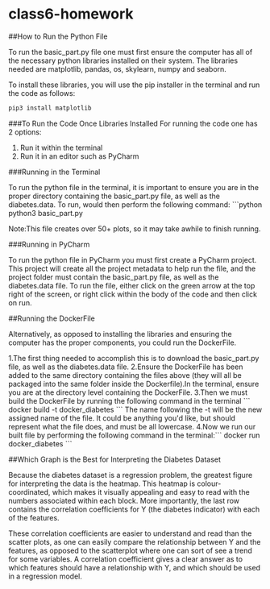 # class6-homework

##How to Run the Python File

<p>To run the basic_part.py file one must first ensure the computer has all of the necessary python libraries installed on their system. The libraries needed are matplotlib, pandas, os, skylearn, numpy and seaborn.<p>
<p>To install these libraries, you will use the pip installer in the terminal and run the code as follows:

```python
pip3 install matplotlib
```

###To Run the Code Once Libraries Installed
For running the code one has 2 options:
1. Run it within the terminal
2. Run it in an editor such as PyCharm

###Running in the Terminal
<p>To run the python file in the terminal, it is important to ensure you are in the proper directory containing the basic_part.py file, as well as the diabetes.data. To run, would then perform the following command:
```python
python3 basic_part.py
<p>Note:This file creates over 50+ plots, so it may take awhile to finish running.

###Running in PyCharm
<p>To run the python file in PyCharm you must first create a PyCharm project. This project will create all the project metadata to help run the file, and the project folder must contain the basic_part.py file, as well as the diabetes.data file. To run the file, either click on the green arrow at the top right of the screen, or right click within the body of the code and then click on run. 

##Running the DockerFile
<p>Alternatively, as opposed to installing the libraries and ensuring the computer has the proper components, you could run the DockerFile.<p>
1.The first thing needed to accomplish this is to download the basic_part.py file, as well as the diabetes.data file.
2.Ensure the DockerFile has been added to the same directory containing the files above (they will all be packaged into the same folder inside the Dockerfile).In the terminal, ensure you are at the directory level containing the DockerFile.
3.Then we must build the DockerFile by running the following command in the terminal
```
docker build -t docker_diabetes
```
The name following the -t will be the new assigned name of the file. It could be anything you'd like, but should represent what the file does, and must be all lowercase.
4.Now we run our built file by performing the following command in the terminal:```
docker run docker_diabetes
```

##Which Graph is the Best for Interpreting the Diabetes Dataset
<p>Because the diabetes dataset is a regression problem, the greatest figure for interpreting the data is the heatmap. This heatmap is colour-coordinated, which makes it visually appealing and easy to read with the numbers associated within each block. More importantly, the last row contains the correlation coefficients for Y (the diabetes indicator) with each of the features.
<p>These correlation coefficients are easier to understand and read than the scatter plots, as one can easily compare the relationship between Y and the features, as opposed to the scatterplot where one can sort of see a trend for some variables. A correlation coefficient gives a clear answer as to which features should have a relationship with Y, and which should be used in a regression model.





